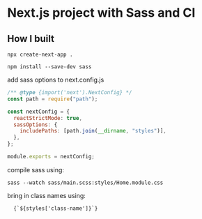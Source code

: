 # Next.js project with Sass and CI

## How I built

`npx create-next-app .`

`npm install --save-dev sass`

add sass options to next.config.js

```js
/** @type {import('next').NextConfig} */
const path = require("path");

const nextConfig = {
  reactStrictMode: true,
  sassOptions: {
    includePaths: [path.join(__dirname, "styles")],
  },
};

module.exports = nextConfig;
```

compile sass using:

`sass --watch sass/main.scss:styles/Home.module.css`

bring in class names using:
```
  {`${styles['class-name']}`}
```